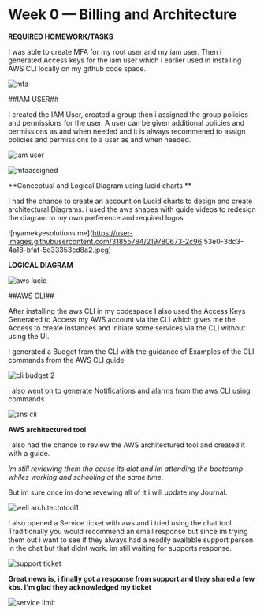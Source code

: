 # Week 0 — Billing and Architecture

**REQUIRED HOMEWORK/TASKS**

I was able to create MFA  for my root user and my iam user. 
Then i generated Access keys for the iam user which i earlier used in installing AWS CLI locally on my github code space.

![mfa](https://user-images.githubusercontent.com/31855784/219780089-d5385cbc-8102-4492-aee1-c5109d53d62d.png)

##IAM USER##

I created the IAM User, created a group then i assigned the group policies and permissions for the user. 
A user can be given additional policies and permissions as and when needed and it is always recommened to assign
policies and permissions to a user as and when needed. 

![iam user](https://user-images.githubusercontent.com/31855784/219780330-4c4e0cae-d5f2-4ea8-8ac2-71b1c69365bc.png)


![mfaassigned](https://user-images.githubusercontent.com/31855784/219780369-27e832c8-2622-48d1-8dc1-b650ae468d6c.png)

**Conceptual and Logical  Diagram using lucid charts **

I had the chance to create an account on Lucid charts to design and create architectural Diagrams. 
i used the aws shapes with guide videos to redesign the diagram to my own preference and required logos

![nyamekyesolutions me](https://user-images.githubusercontent.com/31855784/219780673-2c96 53e0-3dc3-4a18-bfaf-5e33353ed8a2.jpeg)

**LOGICAL DIAGRAM**

![aws lucid](https://user-images.githubusercontent.com/31855784/219780549-7d9ddb62-6dc0-42c1-8794-a4a2ce57475e.png)

##AWS CLI##

After installing the aws CLI in my codespace
I also used the Access Keys Generated to Access my AWS account via the CLI which gives me the Access to 
create instances and initiate some services via the CLI without using the UI. 

I generated a Budget from the CLI with the guidance of Examples of the CLI commands from the AWS CLI guide

![cli budget 2](https://user-images.githubusercontent.com/31855784/219780871-7f649d13-213c-472c-95ca-3890647222dd.png)

i also went on to generate Notifications and alarms from the aws CLI using commands

![sns cli](https://user-images.githubusercontent.com/31855784/219780809-a67c2aae-f27c-4451-ba57-ca74b27e16c8.png)


**AWS architectured tool**

i also had the chance to review the AWS architectured tool and created it with a guide. 

_Im still reviewing them tho cause its alot and im attending the bootcamp whiles working and schooling at the same time._

But im sure once im done revewing all of it i will update my Journal. 

![well architectntool1](https://user-images.githubusercontent.com/31855784/219780981-1a35fcd3-c3de-4da9-9e2a-8ffba57f1baf.png)

I also opened a Service ticket with aws and i tried using the chat tool. Traditionally you would recommend an email 
response but since im trying them out i want to see if they always had a readily available support person in the chat but that didnt work.
im still waiting for supports response.

![support ticket](https://user-images.githubusercontent.com/31855784/219781057-0cae4537-8a0e-406c-b567-7f5f55faa98e.png)

**Great news is, i finally got a response from support and they shared a few kbs. I'm glad they acknowledged my ticket**

![service limit](https://user-images.githubusercontent.com/31855784/219813015-579632dc-ae6d-4530-8ad3-c4b0c474cfc3.png)
